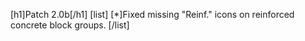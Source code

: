 [h1]Patch 2.0b[/h1]
[list]
[*]Fixed missing "Reinf." icons on reinforced concrete block groups.
[/list]